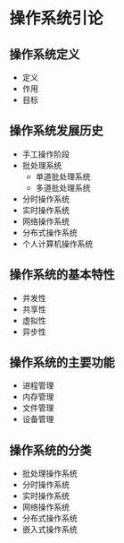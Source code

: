 # 操作系统引论  
  
## 操作系统定义  
- 定义  
- 作用  
- 目标  
  
## 操作系统发展历史  
- 手工操作阶段  
- 批处理系统  
  - 单道批处理系统  
  - 多道批处理系统  
- 分时操作系统  
- 实时操作系统  
- 网络操作系统  
- 分布式操作系统  
- 个人计算机操作系统  
  
## 操作系统的基本特性  
- 并发性  
- 共享性  
- 虚拟性  
- 异步性  
  
## 操作系统的主要功能  
- 进程管理  
- 内存管理  
- 文件管理  
- 设备管理  
  
## 操作系统的分类  
- 批处理操作系统  
- 分时操作系统  
- 实时操作系统  
- 网络操作系统  
- 分布式操作系统  
- 嵌入式操作系统